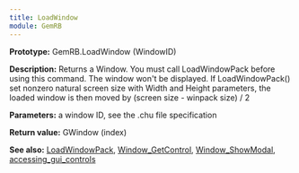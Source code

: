 ```yaml
---
title: LoadWindow
module: GemRB
---
```


**Prototype:** GemRB.LoadWindow (WindowID)

**Description:** Returns a Window. You must call LoadWindowPack before using 
this command. The window won't be displayed. If LoadWindowPack() set nonzero 
natural screen size with Width and Height parameters, the loaded window is 
then moved by (screen size - winpack size) / 2

**Parameters:** a window ID, see the .chu file specification

**Return value:** GWindow (index)

**See also:** [LoadWindowPack](LoadWindowPack.md), [Window_GetControl](Window_GetControl.md), [Window_ShowModal](Window_ShowModal.md), [accessing_gui_controls](accessing_gui_controls.md)
